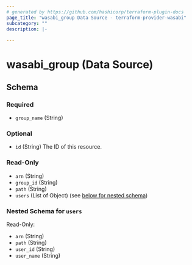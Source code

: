 ```yaml
---
# generated by https://github.com/hashicorp/terraform-plugin-docs
page_title: "wasabi_group Data Source - terraform-provider-wasabi"
subcategory: ""
description: |-
  
---
```


# wasabi_group (Data Source)





<!-- schema generated by tfplugindocs -->
## Schema

### Required

- `group_name` (String)

### Optional

- `id` (String) The ID of this resource.

### Read-Only

- `arn` (String)
- `group_id` (String)
- `path` (String)
- `users` (List of Object) (see [below for nested schema](#nestedatt--users))

<a id="nestedatt--users"></a>
### Nested Schema for `users`

Read-Only:

- `arn` (String)
- `path` (String)
- `user_id` (String)
- `user_name` (String)


